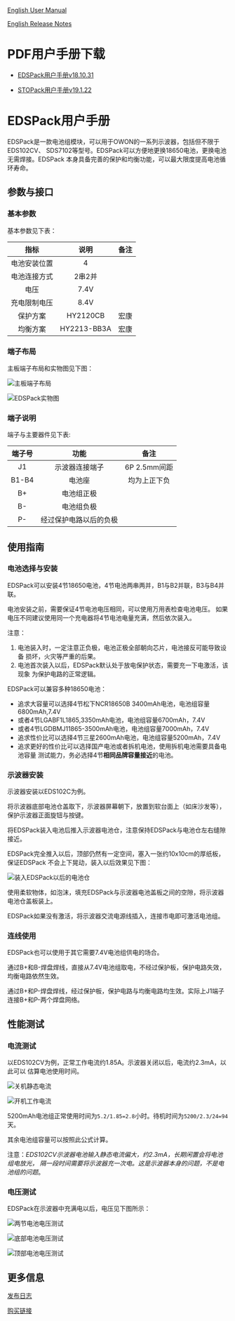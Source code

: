 [English User Manual](UserManual_EN.md)

[English Release Notes](ReleaseNotes_EN.md)

# PDF用户手册下载

- [EDSPack用户手册v18.10.31](DOC/EDSPack用户手册v18.10.31.pdf)

- [STOPack用户手册v19.1.22](DOC/STOPack用户手册v19.1.22.pdf)

# EDSPack用户手册

EDSPack是一款电池组模块，可以用于OWON的一系列示波器，包括但不限于EDS102CV、
SDS7102等型号。EDSPack可以方便地更换18650电池，更换电池无需焊接。EDSPack
本身具备完善的保护和均衡功能，可以最大限度提高电池循环寿命。

## 参数与接口

### 基本参数

基本参数见下表：

|       指标   | 说明        | 备注  |
|:------------:|:-----------:|:-----:|
| 电池安装位置 | 4           |       |
| 电池连接方式 | 2串2并      |       |
| 电压         | 7.4V        |       |
| 充电限制电压 | 8.4V        |       |
| 保护方案     | HY2120CB    | 宏康  |
| 均衡方案     | HY2213-BB3A | 宏康  |

### 端子布局

主板端子布局和实物图见下图：

![主板端子布局](image/01-主板端子布局.png "主板端子布局")

![EDSPack实物图](image/09-EDSPack实物图.png "EDSPack实物图")

### 端子说明

端子与主要器件见下表:

|   端子号     | 功能                   | 备注         |
|:------------:|:----------------------:|:------------:|
| J1           | 示波器连接端子         | 6P 2.5mm间距 |
| B1-B4        | 电池座                 | 均为上正下负 |
| B+           | 电池组正极             |              |
| B-           | 电池组负极             |              |
| P-           | 经过保护电路以后的负极 |              |

## 使用指南

### 电池选择与安装

EDSPack可以安装4节18650电池，4节电池两串两并，B1与B2并联，B3与B4并联。

电池安装之前，需要保证4节电池电压相同，可以使用万用表检查电池电压。
如果电压不同建议使用同一个充电器将4节电池电量充满，然后依次装入。

注意：

 1. 电池装入时，一定注意正负极，电池正极全部朝向芯片，电池接反可能导致设备
    损坏，火灾等严重的后果。
 2. 电池首次装入以后，EDSPack默认处于放电保护状态，需要充一下电激活，该现象
    为保护电路的正常逻辑。

EDSPack可以兼容多种18650电池：

- 追求大容量可以选择4节松下NCR18650B 3400mAh电池，电池组容量6800mAh,7.4V
- 或者4节LGABF1L1865,3350mAh电池，电池组容量6700mAh，7.4V
- 或者4节LGDBMJ11865-3500mAh电池，电池组容量7000mAh，7.4V
- 追求性价比可以选择4节三星2600mAh电池，电池组容量5200mAh，7.4V
- 追求更好的性价比可以选择国产电池或者拆机电池，使用拆机电池需要具备电池容量
  测试能力，务必选择4节**相同品牌容量接近**的电池。

### 示波器安装

示波器安装以EDS102C为例。

将示波器底部电池仓盖取下，示波器屏幕朝下，放置到软台面上（如床沙发等），
保护示波器正面旋钮与按键。

将EDSPack装入电池后推入示波器电池仓，注意保持EDSPack与电池仓左右缝隙接近。

EDSPack完全推入以后，顶部仍然有一定空间，塞入一张约10x10cm的厚纸板，保证EDSPack
不会上下晃动，装入以后效果见下图：

![装入EDSPack以后的电池仓](image/03-装入EDSPack以后的电池仓.png "装入EDSPack以后的电池仓")

使用柔软物体，如泡沫，填充EDSPack与示波器电池盖板之间的空隙，将示波器电池仓盖板装上。

EDSPack如果没有激活，将示波器交流电源线插入，连接市电即可激活电池组。

### 连线使用

EDSPack也可以使用于其它需要7.4V电池组供电的场合。

通过B+和B-焊盘焊线，直接从7.4V电池组取电，不经过保护板，保护电路失效，
均衡电路依然生效。

通过B+和P-焊盘焊线，经过保护板，保护电路与均衡电路均生效。实际上J1端子
连接B+和P-两个焊盘网络。

## 性能测试

### 电流测试

以EDS102CV为例，正常工作电流约1.85A。示波器关闭以后，电流约2.3mA，以此可以
估算电池使用时间。

![关机静态电流](image/04-关机静态电流.png "关机静态电流")

![开机工作电流](image/05-开机工作电流.png "开机工作电流")

5200mAh电池组正常使用时间为`5.2/1.85=2.8`小时。待机时间为`5200/2.3/24=94`天。

其余电池组容量可以按照此公式计算。

注意：*EDS102CV示波器电池输入静态电流偏大，约2.3mA，长期闲置会将电池组电放光，
隔一段时间需要将示波器充一次电。这是示波器本身的问题，不是电池组的问题*。

### 电压测试

EDSPack在示波器中充满电以后，电压见下图所示：

![两节电池电压测试](image/06-两节电池电压测试.png "两节电池电压测试")

![底部电池电压测试](image/07-底部电池电压测试.png "底部电池电压测试")

![顶部电池电压测试](image/08-顶部电池电压测试.png "顶部电池电压测试")

## 更多信息

[发布日志](ReleaseNotes.md)

[购买链接](https://item.taobao.com/item.htm?spm=a1z10.1-c.w4004-9102396040.29.17d11e5fmlPS4n&id=522970098585)
